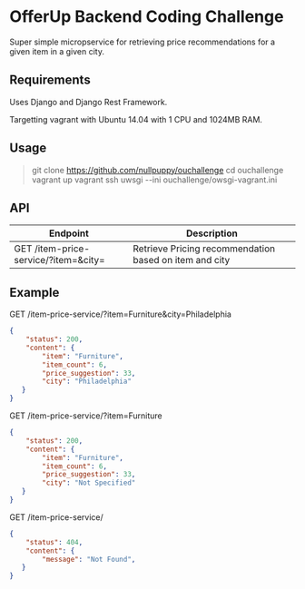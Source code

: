 # OfferUp Backend Coding Challenge

Super simple micropservice for retrieving price recommendations for a given item in a given city.

## Requirements

Uses Django and Django Rest Framework.

Targetting vagrant with Ubuntu 14.04 with 1 CPU and 1024MB RAM.

## Usage

> git clone https://github.com/nullpuppy/ouchallenge
> cd ouchallenge
> vagrant up
> vagrant ssh
> uwsgi --ini ouchallenge/owsgi-vagrant.ini

## API

| Endpoint | Description |
| -------- | ----------- |
| GET /item-price-service/?item=&city=   | Retrieve Pricing recommendation based on item and city |

## Example

GET /item-price-service/?item=Furniture&city=Philadelphia

```json
{
    "status": 200,
    "content": {
        "item": "Furniture",
        "item_count": 6,
        "price_suggestion": 33,
        "city": "Philadelphia"
   }
}
```

GET /item-price-service/?item=Furniture

```json
{
    "status": 200,
    "content": {
        "item": "Furniture",
        "item_count": 6,
        "price_suggestion": 33,
        "city": "Not Specified"
   }
}
```

GET /item-price-service/

```json
{
    "status": 404,
    "content": {
        "message": "Not Found",
   }
}
```


